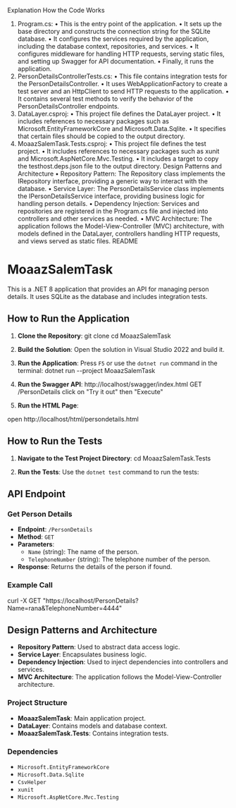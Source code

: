 Explanation
How the Code Works
1.	Program.cs:
•	This is the entry point of the application.
•	It sets up the base directory and constructs the connection string for the SQLite database.
•	It configures the services required by the application, including the database context, repositories, and services.
•	It configures middleware for handling HTTP requests, serving static files, and setting up Swagger for API documentation.
•	Finally, it runs the application.
2.	PersonDetailsControllerTests.cs:
•	This file contains integration tests for the PersonDetailsController.
•	It uses WebApplicationFactory<Program> to create a test server and an HttpClient to send HTTP requests to the application.
•	It contains several test methods to verify the behavior of the PersonDetailsController endpoints.
3.	DataLayer.csproj:
•	This project file defines the DataLayer project.
•	It includes references to necessary packages such as Microsoft.EntityFrameworkCore and Microsoft.Data.Sqlite.
•	It specifies that certain files should be copied to the output directory.
4.	MoaazSalemTask.Tests.csproj:
•	This project file defines the test project.
•	It includes references to necessary packages such as xunit and Microsoft.AspNetCore.Mvc.Testing.
•	It includes a target to copy the testhost.deps.json file to the output directory.
Design Patterns and Architecture
•	Repository Pattern: The Repository<T> class implements the IRepository<T> interface, providing a generic way to interact with the database.
•	Service Layer: The PersonDetailsService class implements the IPersonDetailsService interface, providing business logic for handling person details.
•	Dependency Injection: Services and repositories are registered in the Program.cs file and injected into controllers and other services as needed.
•	MVC Architecture: The application follows the Model-View-Controller (MVC) architecture, with models defined in the DataLayer, controllers handling HTTP requests, and views served as static files.
README
# MoaazSalemTask

This is a .NET 8 application that provides an API for managing person details. It uses SQLite as the database and includes integration tests.

## How to Run the Application

1. **Clone the Repository**:
   git clone  cd MoaazSalemTask
   
3. **Build the Solution**:
   Open the solution in Visual Studio 2022 and build it.

4. **Run the Application**:
   Press `F5` or use the `dotnet run` command in the terminal:
   dotnet run --project MoaazSalemTask

5. **Run the Swagger API**:
http://localhost/swagger/index.html
GET
/PersonDetails
click on "Try it out" then "Execute"


6. **Run the HTML Page**:

open http://localhost/html/persondetails.html



## How to Run the Tests

1. **Navigate to the Test Project Directory**:
   cd MoaazSalemTask.Tests

   
2. **Run the Tests**:
   Use the `dotnet test` command to run the tests:


   
## API Endpoint

### Get Person Details

- **Endpoint**: `/PersonDetails`
- **Method**: `GET`
- **Parameters**:
  - `Name` (string): The name of the person.
  - `TelephoneNumber` (string): The telephone number of the person.
- **Response**: Returns the details of the person if found.

### Example Call
curl -X GET "https://localhost/PersonDetails?Name=rana&TelephoneNumber=4444"





## Design Patterns and Architecture

- **Repository Pattern**: Used to abstract data access logic.
- **Service Layer**: Encapsulates business logic.
- **Dependency Injection**: Used to inject dependencies into controllers and services.
- **MVC Architecture**: The application follows the Model-View-Controller architecture.

### Project Structure

- **MoaazSalemTask**: Main application project.
- **DataLayer**: Contains models and database context.
- **MoaazSalemTask.Tests**: Contains integration tests.

### Dependencies

- `Microsoft.EntityFrameworkCore`
- `Microsoft.Data.Sqlite`
- `CsvHelper`
- `xunit`
- `Microsoft.AspNetCore.Mvc.Testing`

